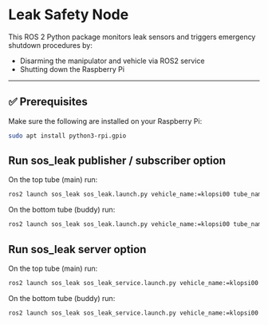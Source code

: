 # Leak Safety Node

This ROS 2 Python package monitors leak sensors and triggers emergency shutdown procedures by:
- Disarming the manipulator and vehicle via ROS2 service
- Shutting down the Raspberry Pi

---

## ✅ Prerequisites

Make sure the following are installed on your Raspberry Pi:
  
```bash
sudo apt install python3-rpi.gpio
``` 

## Run sos_leak publisher / subscriber option

On the top tube (main) run:

```bash
ros2 launch sos_leak sos_leak.launch.py vehicle_name:=klopsi00 tube_name:=main
``` 

On the bottom tube (buddy) run:

```bash
ros2 launch sos_leak sos_leak.launch.py vehicle_name:=klopsi00 tube_name:=buddy
``` 


## Run sos_leak server option

On the top tube (main) run:

```bash
ros2 launch sos_leak sos_leak_service.launch.py vehicle_name:=klopsi00 tube_name:=main
``` 

On the bottom tube (buddy) run:

```bash
ros2 launch sos_leak sos_leak_service.launch.py vehicle_name:=klopsi00 tube_name:=buddy
``` 